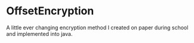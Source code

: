 # OffsetEncryption
A little ever changing encryption method I created on paper during school and implemented into java. 
